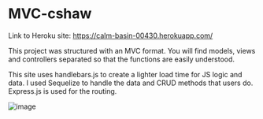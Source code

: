 # MVC-cshaw

Link to Heroku site:
https://calm-basin-00430.herokuapp.com/

This project was structured with an MVC format. You will find models, views and controllers separated so that the functions are easily understood. 

This site uses handlebars.js to create a lighter load time for JS logic and data. I used Sequelize to handle the data and CRUD methods that users do. 
Express.js is used for the routing.


![image](https://user-images.githubusercontent.com/82618604/130333673-416c630a-7c13-4f99-be4c-89966bd3aea4.png)

